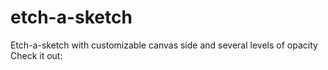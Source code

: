 # etch-a-sketch

Etch-a-sketch with customizable canvas side and several levels of opacity
Check it out: 
